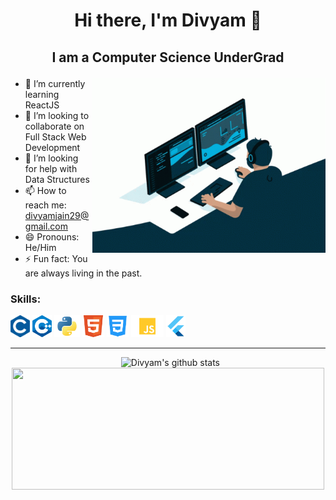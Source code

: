 # <p align="center">Hi there, I'm Divyam 👋</p>
## <p align="center">I am a Computer Science UnderGrad</p>

<img width=373.5 height=279.75 src="logos/coding.gif" align="right"></img>

- 🌱 I’m currently learning ReactJS
- 👯 I’m looking to collaborate on Full Stack Web Development
- 🤔 I’m looking for help with Data Structures
- 📫 How to reach me: divyamjain29@gmail.com
- 😄 Pronouns: He/Him
- ⚡ Fun fact: You are always living in the past.

<h3>Skills:</h3>
<p float="left">
<img height="35" alt="C" src="logos/c.png"/>
<img height="35" alt="C++" src="logos/cpp.png"/>
<img height="35" alt="Python" src="logos/python.png"/>
<img height="35" alt="HTML5" src="logos/HTML5.png"/>
<img height="35" alt="CSS3" src="logos/CSS3.png"/>
<img height="35" alt="JS" src="logos/JS.png"/>
<img height="35" alt="Flutter" src="logos/flutter.png"/>
</p>
<hr>
<center>
<p>
&nbsp&nbsp<img src="https://github-readme-stats.vercel.app/api?username=divyam29&show_icons=true&include_all_commits=true&theme=react" alt="Divyam's github stats" /> 
<img width=500 height=195 src="https://github-readme-stats.vercel.app/api/top-langs/?username=divyam29&layout=compact&theme=react" />
</p>
</center>
